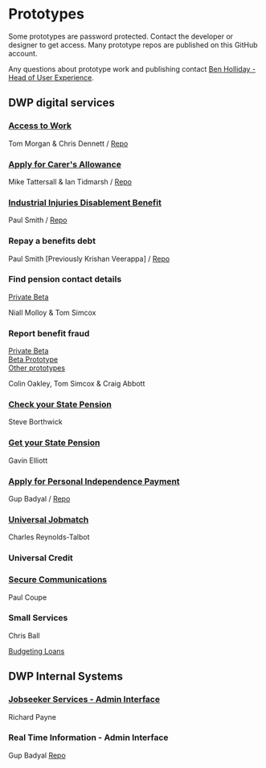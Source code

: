 # Prototypes

Some prototypes are password protected. Contact the developer or designer to get access. Many prototype repos are published on this GitHub account.

Any questions about prototype work and publishing contact [Ben Holliday - Head of User Experience](mailto:ben.holliday@dwp.gsi.gov.uk).

## DWP digital services

### [Access to Work](https://accesstowork.herokuapp.com/)

Tom Morgan & Chris Dennett / [Repo](https://github.com/dwpdigitaltech/accesstowork-prototype)

### [Apply for Carer's Allowance](https://dwp-story.3cbeta.co.uk/URSept/)

Mike Tattersall & Ian Tidmarsh / [Repo](https://github.com/dwpdigitaltech/CADSPrototypeClaim)

### [Industrial Injuries Disablement Benefit](http://dwp-iidb-prototype.herokuapp.com/)

Paul Smith / [Repo](https://github.com/paulmsmith/dwp_iidb_prototype)

### Repay a benefits debt

Paul Smith [Previously Krishan Veerappa] / [Repo](https://github.com/paulmsmith/epayments)

### Find pension contact details

[Private Beta](https://www.findpensioncontacts.dwp.gov.uk/)

Niall Molloy & Tom Simcox

### Report benefit fraud
[Private Beta](http://rcm-master.herokuapp.com/start-page)<br />
[Beta Prototype](https://still-ocean-5673.herokuapp.com/start-page/)<br />
[Other prototypes](https://murmuring-mountain-1222.herokuapp.com)

Colin Oakley, Tom Simcox & Craig Abbott

### [Check your State Pension](http://nisp.herokuapp.com)

Steve Borthwick

### [Get your State Pension](http://pure-citadel-6720.herokuapp.com)

Gavin Elliott

### [Apply for Personal Independence Payment](http://pip-alpha.herokuapp.com)

Gup Badyal / [Repo](https://github.com/gup-dwp/pip-prototype)

### [Universal Jobmatch](https://uj2-prototype.herokuapp.com)

Charles Reynolds-Talbot

### Universal Credit

### [Secure Communications](http://ds1500.herokuapp.com/)

Paul Coupe

### Small Services

Chris Ball

[Budgeting Loans](http://bud-loans.herokuapp.com/)

## DWP Internal Systems

### [Jobseeker Services - Admin Interface](https://clean-test.herokuapp.com/)

Richard Payne

### Real Time Information - Admin Interface

Gup Badyal [Repo](https://github.com/gup-dwp/RTI-Beta)
